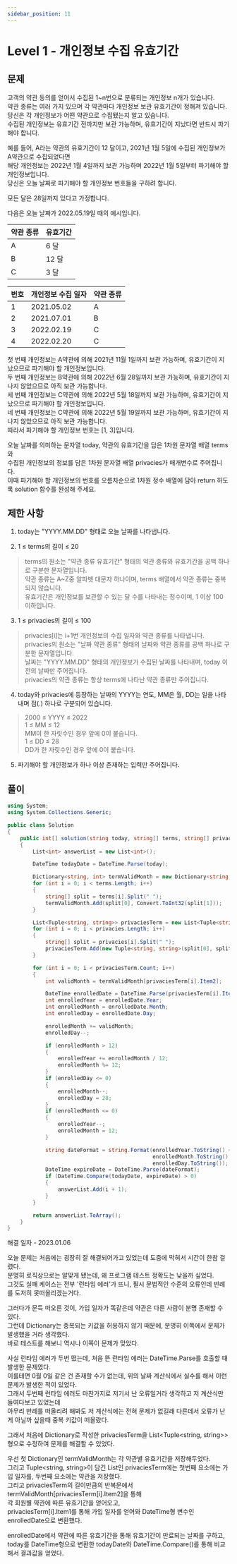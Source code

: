 ```yaml
---
sidebar_position: 11
---
```


# Level 1 - 개인정보 수집 유효기간

## 문제

고객의 약관 동의를 얻어서 수집된 1~n번으로 분류되는 개인정보 n개가 있습니다. <br/>
약관 종류는 여러 가지 있으며 각 약관마다 개인정보 보관 유효기간이 정해져 있습니다. <br/> 
당신은 각 개인정보가 어떤 약관으로 수집됐는지 알고 있습니다. <br/>
수집된 개인정보는 유효기간 전까지만 보관 가능하며, 유효기간이 지났다면 반드시 파기해야 합니다.

예를 들어, A라는 약관의 유효기간이 12 달이고, 2021년 1월 5일에 수집된 개인정보가 A약관으로 수집되었다면 <br/>
해당 개인정보는 2022년 1월 4일까지 보관 가능하며 2022년 1월 5일부터 파기해야 할 개인정보입니다. <br/>
당신은 오늘 날짜로 파기해야 할 개인정보 번호들을 구하려 합니다.

모든 달은 28일까지 있다고 가정합니다.

다음은 오늘 날짜가 2022.05.19일 때의 예시입니다.

| 약관 종류 | 유효기간 |
|-----------|----------|
| A         | 6 달     |
| B         | 12 달    |
| C         | 3 달     |

| 번호 | 개인정보 수집 일자 | 약관 종류 | 
|------|--------------------|-----------|
| 1    | 2021.05.02         | A         |
| 2    | 2021.07.01         | B         | 
| 3    | 2022.02.19         | C         | 
| 4    | 2022.02.20         | C         |

첫 번째 개인정보는 A약관에 의해 2021년 11월 1일까지 보관 가능하며, 유효기간이 지났으므로 파기해야 할 개인정보입니다.<br/>
두 번째 개인정보는 B약관에 의해 2022년 6월 28일까지 보관 가능하며, 유효기간이 지나지 않았으므로 아직 보관 가능합니다.<br/>
세 번째 개인정보는 C약관에 의해 2022년 5월 18일까지 보관 가능하며, 유효기간이 지났으므로 파기해야 할 개인정보입니다.<br/>
네 번째 개인정보는 C약관에 의해 2022년 5월 19일까지 보관 가능하며, 유효기간이 지나지 않았으므로 아직 보관 가능합니다.<br/>
따라서 파기해야 할 개인정보 번호는 [1, 3]입니다.

오늘 날짜를 의미하는 문자열 today, 약관의 유효기간을 담은 1차원 문자열 배열 terms와 <br/>
수집된 개인정보의 정보를 담은 1차원 문자열 배열 privacies가 매개변수로 주어집니다. <br/>
이때 파기해야 할 개인정보의 번호를 오름차순으로 1차원 정수 배열에 담아 return 하도록 solution 함수를 완성해 주세요.

## 제한 사항

1. today는 "YYYY.MM.DD" 형태로 오늘 날짜를 나타냅니다.

2. 1 ≤ terms의 길이 ≤ 20
>terms의 원소는 "약관 종류 유효기간" 형태의 약관 종류와 유효기간을 공백 하나로 구분한 문자열입니다.<br/>
>약관 종류는 A~Z중 알파벳 대문자 하나이며, terms 배열에서 약관 종류는 중복되지 않습니다.<br/>
>유효기간은 개인정보를 보관할 수 있는 달 수를 나타내는 정수이며, 1 이상 100 이하입니다.<br/>

3. 1 ≤ privacies의 길이 ≤ 100
>privacies[i]는 i+1번 개인정보의 수집 일자와 약관 종류를 나타냅니다.<br/>
>privacies의 원소는 "날짜 약관 종류" 형태의 날짜와 약관 종류를 공백 하나로 구분한 문자열입니다.<br/>
>날짜는 "YYYY.MM.DD" 형태의 개인정보가 수집된 날짜를 나타내며, today 이전의 날짜만 주어집니다.<br/>
>privacies의 약관 종류는 항상 terms에 나타난 약관 종류만 주어집니다.<br/>

4. today와 privacies에 등장하는 날짜의 YYYY는 연도, MM은 월, DD는 일을 나타내며 점(.) 하나로 구분되어 있습니다.
>2000 ≤ YYYY ≤ 2022<br/>
>1 ≤ MM ≤ 12<br/>
>MM이 한 자릿수인 경우 앞에 0이 붙습니다.<br/>
>1 ≤ DD ≤ 28<br/>
>DD가 한 자릿수인 경우 앞에 0이 붙습니다.<br/>

5. 파기해야 할 개인정보가 하나 이상 존재하는 입력만 주어집니다.

## 풀이

```c#
using System;
using System.Collections.Generic;

public class Solution
{
    public int[] solution(string today, string[] terms, string[] privacies)
    {
        List<int> answerList = new List<int>();

        DateTime todayDate = DateTime.Parse(today);

        Dictionary<string, int> termValidMonth = new Dictionary<string, int>(); 
        for (int i = 0; i < terms.Length; i++)
        {
            string[] split = terms[i].Split(" ");
            termValidMonth.Add(split[0], Convert.ToInt32(split[1]));
        }

        List<Tuple<string, string>> privaciesTerm = new List<Tuple<string, string>>();
        for (int i = 0; i < privacies.Length; i++)
        {
            string[] split = privacies[i].Split(" ");
            privaciesTerm.Add(new Tuple<string, string>(split[0], split[1]));
        }

        for (int i = 0; i < privaciesTerm.Count; i++)
        {
            int validMonth = termValidMonth[privaciesTerm[i].Item2];

            DateTime enrolledDate = DateTime.Parse(privaciesTerm[i].Item1);
            int enrolledYear = enrolledDate.Year;
            int enrolledMonth = enrolledDate.Month;
            int enrolledDay = enrolledDate.Day;

            enrolledMonth += validMonth;
            enrolledDay--;

            if (enrolledMonth > 12)
            {
                enrolledYear += enrolledMonth / 12;
                enrolledMonth %= 12;
            }
            if (enrolledDay <= 0)
            {
                enrolledMonth--;
                enrolledDay = 28;
            }
            if (enrolledMonth <= 0)
            {
                enrolledYear--;
                enrolledMonth = 12;
            }

            string dateFormat = string.Format(enrolledYear.ToString() + "." + 
                                              enrolledMonth.ToString() + "." + 
                                              enrolledDay.ToString());
            DateTime expireDate = DateTime.Parse(dateFormat);
            if (DateTime.Compare(todayDate, expireDate) > 0)
            {
                answerList.Add(i + 1);
            }
        }

        return answerList.ToArray();
    }
}
```

해결 일자 - 2023.01.06

오늘 문제는 처음에는 굉장히 잘 해결되어가고 있었는데 도중에 막혀서 시간이 한참 걸렸다.<br/>
분명히 로직상으로는 알맞게 됐는데, 왜 프로그램 테스트 정확도는 낮을까 싶었다.<br/>
그것도 실패 케이스는 전부 '런타임 에러'가 뜨니, 필시 문법적인 수준의 오류인데 반례를 도저히 못떠올리겠는거다.

그러다가 문득 떠오른 것이, 가입 일자가 똑같은데 약관은 다른 사람이 분명 존재할 수 있다.<br/>
그런데 Dictionary는 중복되는 키값을 허용하지 않기 때문에, 분명히 이쪽에서 문제가 발생했을 거라 생각했다.<br/>
바로 테스트를 해보니 역시나 이쪽이 문제가 맞았다.

사실 런타임 에러가 두번 떴는데, 처음 뜬 런타임 에러는 DateTime.Parse를 호출할 때 발생한 문제였다.<br/>
이를테면 0월 0일 같은 건 존재할 수가 없는데, 위의 날짜 계산식에서 실수를 해서 이런 문제가 발생한 적이 있었다.<br/>
그래서 두번째 런타임 에러도 마찬가지로 저기서 난 오류일거라 생각하고 저 계산식만 들여다보고 있었는데<br/>
아무리 반례를 떠올리려 해봐도 저 계산식에는 전혀 문제가 없길래 다른데서 오류가 난게 아닐까 싶을때 중복 키값이 떠올랐다.

그래서 처음에 Dictionary로 작성한 privaciesTerm을 List<Tuple<string, string>>형으로 수정하여 문제를 해결할 수 있었다.

우선 첫 Dictionary인 termValidMonth는 각 약관별 유효기간을 저장해두었다.<br/>
그리고 Tuple<string, string>이 담긴 List인 privaciesTerm에는 첫번째 요소에는 가입 일자를, 두번째 요소에는 약관을 저장했다.<br/>
그리고 privaciesTerm의 길이만큼의 반복문에서 termValidMonth[privaciesTerm[i].Item2]을 통해 <br/>
각 회원별 약관에 따른 유효기간을 얻어오고,<br/>
privaciesTerm[i].Item1를 통해 가입 일자를 얻어와 DateTime형 변수인 enrolledDate으로 변환했다.

enrolledDate에서 약관에 따른 유효기간을 통해 유효기간이 만료되는 날짜를 구하고,<br/>
today를 DateTime형으로 변환한 todayDate와 DateTime.Compare()를 통해 비교해서 결과값을 얻었다.